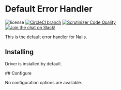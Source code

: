 # Default Error Handler

![license](https://img.shields.io/badge/license-MIT-green.svg)
[![CircleCI branch](https://img.shields.io/circleci/project/github/nails/driver-error-handler-default.svg)](https://circleci.com/gh/nails/driver-error-handler-default)
[![Scrutinizer Code Quality](https://scrutinizer-ci.com/g/nails/driver-error-handler-default/badges/quality-score.png)](https://scrutinizer-ci.com/g/nails/driver-error-handler-default)
[![Join the chat on Slack!](https://now-examples-slackin-rayibnpwqe.now.sh/badge.svg)](https://nails-app.slack.com/shared_invite/MTg1NDcyNjI0ODcxLTE0OTUwMzA1NTYtYTZhZjc5YjExMQ)

This is the default error handler for Nails.


## Installing

Driver is installed by default.


## Configure

No configuration options are available.
